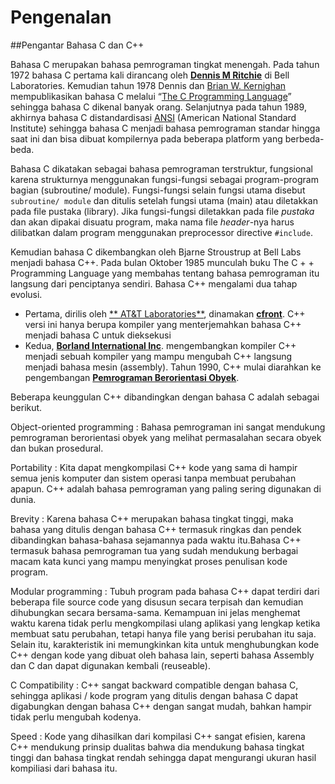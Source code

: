 # Pengenalan

##Pengantar Bahasa C dan C++

Bahasa C merupakan bahasa pemrograman tingkat menengah. Pada tahun 1972 bahasa C pertama kali dirancang oleh [**Dennis M Ritchie**](https://id.wikipedia.org/wiki/Dennis_Ritchie) di Bell Laboratories. Kemudian tahun 1978 Dennis dan [Brian W. Kernighan](https://id.wikipedia.org/wiki/Brian_Kernighan) mempublikasikan bahasa C melalui “[The C Programming Language](https://id.wikipedia.org/wiki/The_C_Programming_Language)” sehingga bahasa C dikenal banyak orang. Selanjutnya pada tahun 1989, akhirnya bahasa C distandardisasi [ANSI](https://id.wikipedia.org/wiki/ANSI_C) (American National Standard Institute) sehingga bahasa C menjadi bahasa pemrograman standar hingga saat ini dan bisa dibuat kompilernya pada beberapa platform yang berbeda-beda.

Bahasa C dikatakan sebagai bahasa pemrograman terstruktur, fungsional karena strukturnya menggunakan fungsi-fungsi sebagai program-program bagian (subroutine/ module). Fungsi-fungsi selain fungsi utama disebut `subroutine/ module` dan ditulis setelah fungsi utama (main) atau diletakkan pada file pustaka (library). Jika fungsi-fungsi diletakkan pada file *pustaka* dan akan dipakai disuatu program, maka nama file *header*-nya harus dilibatkan dalam program menggunakan preprocessor directive `#include`.

Kemudian bahasa C dikembangkan oleh Bjarne Stroustrup at Bell Labs menjadi bahasa C++. Pada bulan Oktober 1985 munculah buku The C + + Programming Language yang membahas tentang bahasa pemrograman itu langsung dari penciptanya sendiri. Bahasa C++ mengalami dua tahap evolusi.

- Pertama, dirilis oleh [** AT&T Laboratories**](https://id.wikipedia.org/wiki/Bell_Laboratories), dinamakan [**cfront**](https://en.wikipedia.org/wiki/Cfront). C++ versi ini hanya berupa kompiler yang menterjemahkan bahasa C++ menjadi bahasa C untuk dieksekusi
- Kedua, [**Borland International Inc**](https://en.wikipedia.org/wiki/Borland). mengembangkan kompiler C++ menjadi sebuah kompiler yang mampu mengubah C++ langsung menjadi bahasa mesin (assembly). Tahun 1990, C++ mulai diarahkan ke pengembangan [**Pemrograman Berorientasi Obyek**](https://id.wikipedia.org/wiki/Pemrograman_berorientasi_objek).

Beberapa keunggulan C++ dibandingkan dengan bahasa C adalah sebagai berikut.

Object-oriented programming
: Bahasa pemrograman ini sangat mendukung pemrograman berorientasi obyek yang melihat permasalahan secara obyek dan bukan prosedural.

Portability
: Kita dapat mengkompilasi C++ kode yang sama di hampir semua jenis komputer dan sistem operasi tanpa membuat perubahan apapun. C++ adalah bahasa pemrograman yang paling sering digunakan di dunia.

Brevity
: Karena bahasa C++ merupakan bahasa tingkat tinggi, maka bahasa yang ditulis dengan bahasa
C++ termasuk ringkas dan pendek dibandingkan bahasa-bahasa sejamannya pada waktu itu.Bahasa C++ termasuk bahasa pemrograman tua yang sudah mendukung berbagai macam kata
kunci yang mampu menyingkat proses penulisan kode program.

Modular programming
: Tubuh program pada bahasa C++ dapat terdiri dari beberapa file source code yang disusun secara terpisah dan kemudian dihubungkan secara bersama-sama. Kemampuan ini jelas menghemat waktu karena tidak perlu mengkompilasi ulang aplikasi yang lengkap ketika membuat satu perubahan, tetapi hanya file yang berisi perubahan itu saja. Selain itu, karakteristik ini memungkinkan kita untuk menghubungkan kode C++ dengan kode yang dibuat oleh bahasa lain, seperti bahasa Assembly dan C dan dapat digunakan kembali (reuseable).

C Compatibility
: C++ sangat backward compatible dengan bahasa C, sehingga aplikasi / kode program yang ditulis dengan bahasa C dapat digabungkan dengan bahasa C++ dengan sangat mudah, bahkan hampir tidak perlu mengubah kodenya.

Speed
: Kode yang dihasilkan dari kompilasi C++ sangat efisien, karena C++ mendukung prinsip dualitas bahwa dia mendukung bahasa tingkat tinggi dan bahasa tingkat rendah sehingga dapat mengurangi ukuran hasil kompiliasi dari bahasa itu.